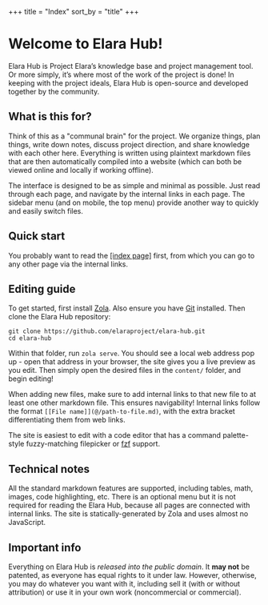 +++
title = "Index"
sort_by = "title"
+++

# Welcome to Elara Hub!

Elara Hub is Project Elara’s knowledge base and project management tool. Or more simply, it’s where most of the work of the project is done! In keeping with the project ideals, Elara Hub is open-source and developed together by the community.

## What is this for?

Think of this as a "communal brain" for the project. We organize things, plan things, write down notes, discuss project direction, and share knowledge with each other here. Everything is written using plaintext markdown files that are then automatically compiled into a website (which can both be viewed online and locally if working offline). 

The interface is designed to be as simple and minimal as possible. Just read through each page, and navigate by the internal links in each page. The sidebar menu (and on mobile, the top menu) provide another way to quickly and easily switch files.

## Quick start

You probably want to read the [[index page]](@/elara-hub-index.md) first, from which you can go to any other page via the internal links.

## Editing guide

To get started, first install [Zola](https://www.getzola.org/). Also ensure you have [Git](https://git-scm.com/) installed. Then clone the Elara Hub repository:

```
git clone https://github.com/elaraproject/elara-hub.git
cd elara-hub
```

Within that folder, run `zola serve`. You should see a local web address pop up - open that address in your browser, the site gives you a live preview as you edit. Then simply open the desired files in the `content/` folder, and begin editing!

When adding new files, make sure to add internal links to that new file to at least one other markdown file. This ensures navigability! Internal links follow the format `[[File name]](@/path-to-file.md)`, with the extra bracket differentiating them from web links.

The site is easiest to edit with a code editor that has a command palette-style fuzzy-matching filepicker or [fzf](https://github.com/junegunn/fzf) support.

## Technical notes

All the standard markdown features are supported, including tables, math, images, code highlighting, etc. There is an optional menu but it is not required for reading the Elara Hub, because all pages are connected with internal links. The site is statically-generated by Zola and uses almost no JavaScript.

## Important info

Everything on Elara Hub is <em>released into the public domain</em>. It <b>may not</b> be patented, as everyone has equal rights to it under law. However, otherwise, you may do whatever you want with it, including sell it (with or without attribution) or use it in your own work (noncommercial or commercial).
